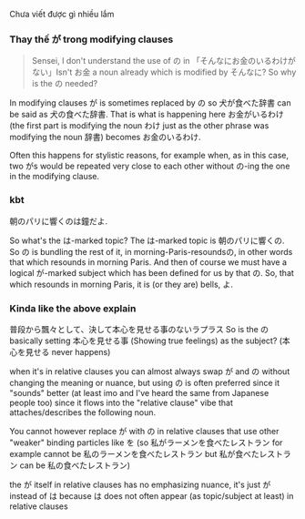 Chưa viết được gì nhiều lắm
###  Thay thế が trong modifying clauses
> Sensei, I don't understand the use of の in 「そんなにお金のいるわけがない」Isn't お金 a noun already which is modified by そんなに? So why is the の needed?

In modifying clauses が is sometimes replaced by の so 犬が食べた辞書 can be said as 犬の食べた辞書. That is what is happening here お金がいるわけ (the first part is modifying the noun わけ just as the other phrase was modifying the noun 辞書) becomes お金のいるわけ.

Often this happens for stylistic reasons, for example when, as in this case, two がs would be repeated very close to each other without の-ing the one in the modifying clause.
### kbt
朝のパリに響くのは鐘だよ.

So what's the は-marked topic? The は-marked topic is 朝のパリに響くの. So の is bundling the rest of it, in morning-Paris-resoundsの, in other words that which resounds in morning Paris. And then of course we must have a logical が-marked subject which has been defined for us by that の. So, that which resounds in morning Paris, it is (or they are) bells, よ.

### Kinda like the above explain
普段から飄々として、決して本心を見せる事のないラプラス
So is the の basically setting 本心を見せる事 (Showing true feelings) as the subject? (本心を見せる never happens)

when it's in relative clauses you can almost always swap が and の without changing the meaning or nuance, but using の is often preferred since it "sounds" better (at least imo and I've heard the same from Japanese people too) since it flows into the "relative clause" vibe that attaches/describes the following noun.

You cannot however replace が with の in relative clauses that use other "weaker" binding particles like を (so 私がラーメンを食べたレストラン for example cannot be 私のラーメンを食べたレストラン but 私が食べたレストラン can be 私の食べたレストラン)

the が itself in relative clauses has no emphasizing nuance, it's just が instead of は because は does not often appear (as topic/subject at least) in relative clauses
